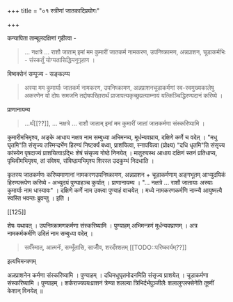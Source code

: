 +++
title = "०१ स्त्रीणां जातकादिप्रयोगः"

+++

कन्यापिता ताम्बूलदक्षिणां गृहीत्वा - 



<div class="js_include" url="/vedAH_yajuH/taittirIyam/sUtram/ApastambaH/gRhyam/paddhatiH/shrIvaiShNavaH/mantrAdi/namas_sadase_sabhAM_gopAya/"  newLevelForH1="5" includeTitle="false"> </div> 


>
<div class="js_include" url="/vedAH_yajuH/taittirIyam/sUtram/ApastambaH/gRhyam/paddhatiH/shrIvaiShNavaH/mantrAdi/asheShe_pariShat_svIkRtya/"  newLevelForH1="5" includeTitle="false"> </div>  

> 
> … नक्षत्रे … राशौ जाताम् इमां मम कुमारीं जातकर्म नामकरण, उपनिष्क्रामण, अन्नप्राशन, चूडाकर्मभिः - संस्कर्तुं योग्यतासिद्धिमनुगृहाण । 

विष्वक्सेनं सम्पूज्य - सङ्कल्प्य 

> अस्या मम कुमार्याः जातकर्म नामकरण, उपनिष्क्रामण, अन्नप्राशनचूडाकर्मणां स्व-स्वमुख्यकालेषु अकरणेन यो दोषः समजनि तद्दोषपरिहारार्थं प्राजापत्यकृच्छ्रप्रत्याम्नायं यत्किञ्चिद्धिरण्यदानं करिष्ये ।  


<div class="js_include" url="/vedAH_yajuH/taittirIyam/sUtram/ApastambaH/gRhyam/paddhatiH/shrIvaiShNavaH/mantrAdi/hiraNya-garbha-garbhasthaM_sapradade/"  newLevelForH1="5" includeTitle="false"> </div>  

  
प्राणानायम्य

> …र्थं[[??]], … नक्षत्रे … राशौ जाताम् इमां मम कुमारीं जातां जातकर्मणा संस्करिष्यामि ।

कुमारीमभिमृश्य, अङ्के आधाय नक्षत्र नाम सम्बुध्या अभिमन्त्र्य, मूर्धन्यवघ्राय, दक्षिणे कर्णे च वदेत् । "मधु घृतमि"ति संसृज्य तस्मिन्दर्भेण हिरण्यं निष्टर्क्यं बध्वा, प्राशयित्वा, स्नापयित्वा (प्रोक्ष्य) "दधि धृतमि"ति संसृज्य कांस्येन पृषदाज्यं प्राशयित्वाऽद्भिः शेषं संसृज्य गोष्ठे निनयेत् । मातुरुपस्थ आधाय दक्षिणं स्तनं प्रतिधाप्य, पृथिवीमभिमृश्य, तां संवेश्य, संविष्ठामभिमृश्य शिरस्त उदकुम्भं निदधाति ।

कृतस्य जातकर्मणः करिष्यमाणानां नामकरणउपनिष्क्रामण, अन्नप्राशन + चूडाकर्मणाम् अङ्गभूतम् आभ्युदयिकं हिरण्यरूपेण करिष्ये - अभ्युदयं पुण्याहञ्च कुर्यात् । प्राणानायम्य । "… नक्षत्रे … राशौ जातायाः अस्याः कुमार्याः नाम धास्यावः" । दक्षिणे कर्णे नाम उक्त्वा पुण्याहं वाचयेत् । मध्ये नामकरणकर्मणि नाम्न्यै आयुष्मत्यै स्वस्ति भवन्तः ब्रुवन्तु । इति ।

[[125]]

शेषः यथावत् । उपनिष्क्रामणकर्मणा संस्करिष्यामि । पुण्याहम् अभिमन्त्रणं मूर्धन्यवघ्राणम् । अत्र नामकर्मकर्मणि उदितं नाम सम्बुध्या वदेत् ।

> सर्वँस्मात्, आत्मनॅः, सम्भूँतासि, साजीँव, शरदँश्शतम् [[TODO::परिष्कार्यम्??]]

इत्यभिमन्त्रणम्

अन्नप्राशनेन कर्मणा संस्करिष्यामि । पुण्याहम् । दधिमधुघृतमोदनमिति संसृज्य प्राशयेत् । चूडाकर्मणा संस्करिष्यामि । पुण्याहम् । शर्कराज्यपयःप्राशनं त्रेण्या शलल्या त्रिभिर्दर्भपुञ्जीलैः शलालुग्लफ्सेनेति तूष्णीं केशान् विनयेत् ॥
